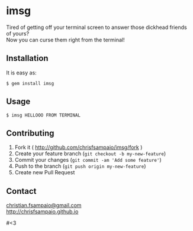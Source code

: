 # imsg

Tired of getting off your terminal screen to answer those dickhead friends of yours?  
Now you can curse them right from the terminal!

## Installation

It is easy as:

    $ gem install imsg

## Usage

    $ imsg HELLOOO FROM TERMINAL

## Contributing

1. Fork it ( http://github.com/chrisfsampaio/imsg/fork )
2. Create your feature branch (`git checkout -b my-new-feature`)
3. Commit your changes (`git commit -am 'Add some feature'`)
4. Push to the branch (`git push origin my-new-feature`)
5. Create new Pull Request

## Contact
christian.fsampaio@gmail.com  
http://chrisfsampaio.github.io


#<3
